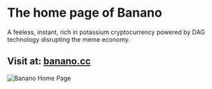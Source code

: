 # The home page of Banano
A feeless, instant, rich in potassium cryptocurrency powered by DAG technology disrupting the meme economy.
## Visit at: [banano.cc](https://banano.cc)
![Banano Home Page](https://banano.cc/images/banano-homepage.png)
